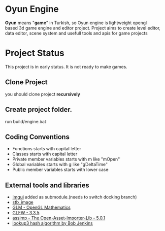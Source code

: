 # Oyun Engine

<b>Oyun</b> means "<b>game</b>" in Turkish, so Oyun engine is lightweight opengl based 3d game engine and editor project. Project aims to create level editor, data editor, scene system and usefull tools and apis for game projects

# Project Status
This project is in early status. It is not ready to make games.

## Clone Project
you should clone project <b>recursively</b>

## Create project folder.
run build/engine.bat

## Coding Conventions
  * Functions starts with capital letter
  * Classes starts with capital letter
  * Private member variables starts with m like "mOpen"
  * Global variables starts with g like "gDeltaTime"
  * Public member variables starts with lower case

## External tools and libraries
* [Imgui](https://github.com/ocornut/imgui) added as submodule.(needs to switch docking branch)
* [stb_image](https://github.com/nothings/stb)
* [GLM - OpenGL Mathematics](https://glm.g-truc.net/0.9.8/index.html)
* [GLFW - 3.3.5](https://www.glfw.org)
* [assimp - The Open-Asset-Importer-Lib - 5.0.1](http://assimp.org)
* [lookup3 hash algorithm by Bob Jenkins](https://burtleburtle.net/bob/c/lookup3.c)
